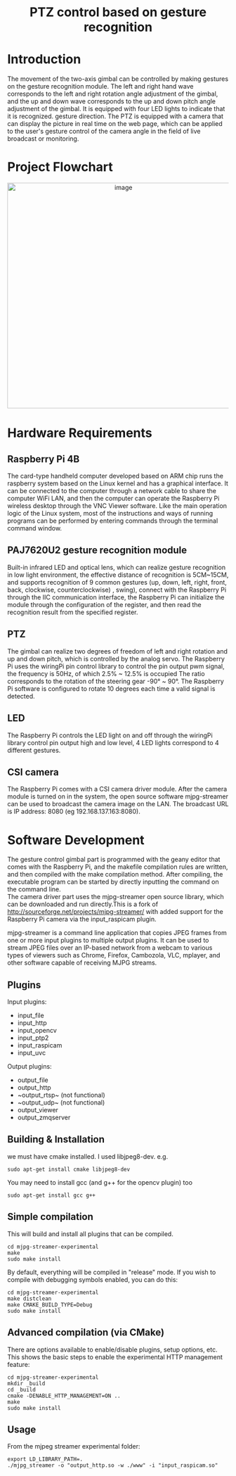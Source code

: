 <div align="center">

# PTZ control based on gesture recognition

 </div>
 
# Introduction
The movement of the two-axis gimbal can be controlled by making gestures on the gesture recognition module. The left and right hand wave corresponds to the left and right rotation angle adjustment of the gimbal, and the up and down wave corresponds to the up and down pitch angle adjustment of the gimbal. It is equipped with four LED lights to indicate that it is recognized. gesture direction. The PTZ is equipped with a camera that can display the picture in real time on the web page, which can be applied to the user's gesture control of the camera angle in the field of live broadcast or monitoring.
# Project Flowchart
<div align="center">

<img width="513" alt="image" src="https://user-images.githubusercontent.com/102697479/180912359-be9028ed-c8bc-4f55-8c47-8f2cc92480d8.png">
    
 </div>
 
# Hardware Requirements
**Raspberry Pi 4B**   
------------------
The card-type handheld computer developed based on ARM chip runs the raspberry system based on the Linux kernel and has a graphical interface. It can be connected to the computer through a network cable to share the computer WiFi LAN, and then the computer can operate the Raspberry Pi wireless desktop through the VNC Viewer software. Like the main operation logic of the Linux system, most of the instructions and ways of running programs can be performed by entering commands through the terminal command window.  

**PAJ7620U2 gesture recognition module**    
------------------
Built-in infrared LED and optical lens, which can realize gesture recognition in low light environment, the effective distance of recognition is 5CM~15CM, and supports recognition of 9 common gestures (up, down, left, right, front, back, clockwise, counterclockwise) , swing), connect with the Raspberry Pi through the IIC communication interface, the Raspberry Pi can initialize the module through the configuration of the register, and then read the recognition result from the specified register.    

**PTZ**   
------------------
The gimbal can realize two degrees of freedom of left and right rotation and up and down pitch, which is controlled by the analog servo. The Raspberry Pi uses the wiringPi pin control library to control the pin output pwm signal, the frequency is 50Hz, of which 2.5% ~ 12.5% is occupied The ratio corresponds to the rotation of the steering gear -90° ~ 90°. The Raspberry Pi software is configured to rotate 10 degrees each time a valid signal is detected.    

**LED**    
------------------
The Raspberry Pi controls the LED light on and off through the wiringPi library control pin output high and low level, 4 LED lights correspond to 4 different gestures.  

**CSI camera**  
------------------
The Raspberry Pi comes with a CSI camera driver module. After the camera module is turned on in the system, the open source software mjpg-streamer can be used to broadcast the camera image on the LAN. The broadcast URL is IP address: 8080 (eg 192.168.137.163:8080). 
# Software Development
The gesture control gimbal part is programmed with the geany editor that comes with the Raspberry Pi, and the makefile compilation rules are written, and then compiled with the make compilation method. After compiling, the executable program can be started by directly inputting the command on the command line.  
The camera driver part uses the mjpg-streamer open source library, which can be downloaded and run directly.This is a fork of http://sourceforge.net/projects/mjpg-streamer/ with added support for the Raspberry Pi camera via the input_raspicam plugin.

mjpg-streamer is a command line application that copies JPEG frames from one
or more input plugins to multiple output plugins. It can be used to stream
JPEG files over an IP-based network from a webcam to various types of viewers
such as Chrome, Firefox, Cambozola, VLC, mplayer, and other software capable
of receiving MJPG streams.

Plugins
-------

Input plugins:

* input_file
* input_http
* input_opencv 
* input_ptp2
* input_raspicam  
* input_uvc 

Output plugins:

* output_file
* output_http 
* ~output_rtsp~ (not functional)
* ~output_udp~ (not functional)
* output_viewer 
* output_zmqserver 

Building & Installation
------------------

we must have cmake installed. I used libjpeg8-dev. e.g.

    sudo apt-get install cmake libjpeg8-dev

You may need to install gcc (and g++ for the opencv plugin) too

    sudo apt-get install gcc g++

Simple compilation
------------------

This will build and install all plugins that can be compiled.

    cd mjpg-streamer-experimental
    make
    sudo make install
    
By default, everything will be compiled in "release" mode. If you wish to compile
with debugging symbols enabled, you can do this:

    cd mjpg-streamer-experimental
    make distclean
    make CMAKE_BUILD_TYPE=Debug
    sudo make install
    
Advanced compilation (via CMake)
--------------------------------

There are options available to enable/disable plugins, setup options, etc. This
shows the basic steps to enable the experimental HTTP management feature:

    cd mjpg-streamer-experimental
    mkdir _build
    cd _build
    cmake -DENABLE_HTTP_MANAGEMENT=ON ..
    make
    sudo make install

Usage
------------------
From the mjpeg streamer experimental
folder:
```
export LD_LIBRARY_PATH=.
./mjpg_streamer -o "output_http.so -w ./www" -i "input_raspicam.so"
```


 </div>

